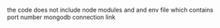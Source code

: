 the code does not include node modules and and env file which contains port number mongodb connection link
